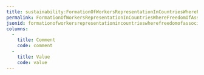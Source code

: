 ```yaml
---
title: sustainability:FormationOfWorkersRepresentationInCountriesWhereFreedomOfAssociationAndCollectiveBargainingIsNotSupportedByLegislation
permalink: FormationOfWorkersRepresentationInCountriesWhereFreedomOfAssociationAndCollectiveBargainingIsNotSupportedByLegislation.html
jsonid: formationofworkersrepresentationincountrieswherefreedomofassociationandcollectivebargainingisnotsupportedbylegislation
columns:
  - 
    title: Comment
    code: comment
  - 
    title: Value
    code: value
---
```

